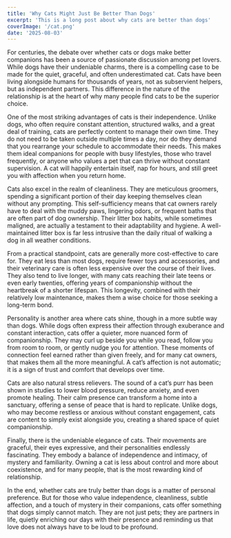 ```yaml
---
title: 'Why Cats Might Just Be Better Than Dogs'
excerpt: 'This is a long post about why cats are better than dogs'
coverImage: '/cat.png'
date: '2025-08-03'
---
```


For centuries, the debate over whether cats or dogs make better companions has been a source of passionate discussion among pet lovers. While dogs have their undeniable charms, there is a compelling case to be made for the quiet, graceful, and often underestimated cat. Cats have been living alongside humans for thousands of years, not as subservient helpers, but as independent partners. This difference in the nature of the relationship is at the heart of why many people find cats to be the superior choice.

One of the most striking advantages of cats is their independence. Unlike dogs, who often require constant attention, structured walks, and a great deal of training, cats are perfectly content to manage their own time. They do not need to be taken outside multiple times a day, nor do they demand that you rearrange your schedule to accommodate their needs. This makes them ideal companions for people with busy lifestyles, those who travel frequently, or anyone who values a pet that can thrive without constant supervision. A cat will happily entertain itself, nap for hours, and still greet you with affection when you return home.

Cats also excel in the realm of cleanliness. They are meticulous groomers, spending a significant portion of their day keeping themselves clean without any prompting. This self-sufficiency means that cat owners rarely have to deal with the muddy paws, lingering odors, or frequent baths that are often part of dog ownership. Their litter box habits, while sometimes maligned, are actually a testament to their adaptability and hygiene. A well-maintained litter box is far less intrusive than the daily ritual of walking a dog in all weather conditions.

From a practical standpoint, cats are generally more cost-effective to care for. They eat less than most dogs, require fewer toys and accessories, and their veterinary care is often less expensive over the course of their lives. They also tend to live longer, with many cats reaching their late teens or even early twenties, offering years of companionship without the heartbreak of a shorter lifespan. This longevity, combined with their relatively low maintenance, makes them a wise choice for those seeking a long-term bond.

Personality is another area where cats shine, though in a more subtle way than dogs. While dogs often express their affection through exuberance and constant interaction, cats offer a quieter, more nuanced form of companionship. They may curl up beside you while you read, follow you from room to room, or gently nudge you for attention. These moments of connection feel earned rather than given freely, and for many cat owners, that makes them all the more meaningful. A cat’s affection is not automatic; it is a sign of trust and comfort that develops over time.

Cats are also natural stress relievers. The sound of a cat’s purr has been shown in studies to lower blood pressure, reduce anxiety, and even promote healing. Their calm presence can transform a home into a sanctuary, offering a sense of peace that is hard to replicate. Unlike dogs, who may become restless or anxious without constant engagement, cats are content to simply exist alongside you, creating a shared space of quiet companionship.

Finally, there is the undeniable elegance of cats. Their movements are graceful, their eyes expressive, and their personalities endlessly fascinating. They embody a balance of independence and intimacy, of mystery and familiarity. Owning a cat is less about control and more about coexistence, and for many people, that is the most rewarding kind of relationship.

In the end, whether cats are truly better than dogs is a matter of personal preference. But for those who value independence, cleanliness, subtle affection, and a touch of mystery in their companions, cats offer something that dogs simply cannot match. They are not just pets; they are partners in life, quietly enriching our days with their presence and reminding us that love does not always have to be loud to be profound.
